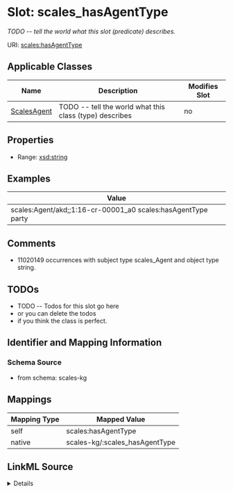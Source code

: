 

# Slot: scales_hasAgentType


_TODO -- tell the world what this slot (predicate) describes._





URI: [scales:hasAgentType](http://schemas.scales-okn.org/rdf/scales#hasAgentType)



<!-- no inheritance hierarchy -->





## Applicable Classes

| Name | Description | Modifies Slot |
| --- | --- | --- |
| [ScalesAgent](../classes/ScalesAgent.md) | TODO -- tell the world what this class (type) describes |  no  |







## Properties

* Range: [xsd:string](http://www.w3.org/2001/XMLSchema#string)






## Examples

| Value |
| --- |
| scales:Agent/akd;;1:16-cr-00001_a0 scales:hasAgentType party |

## Comments

* 11020149 occurrences with subject type scales_Agent and object type string.

## TODOs

* TODO -- Todos for this slot go here
* or you can delete the todos
* if you think the class is perfect.

## Identifier and Mapping Information







### Schema Source


* from schema: scales-kg




## Mappings

| Mapping Type | Mapped Value |
| ---  | ---  |
| self | scales:hasAgentType |
| native | scales-kg/:scales_hasAgentType |




## LinkML Source

<details>
```yaml
name: scales_hasAgentType
description: TODO -- tell the world what this slot (predicate) describes.
todos:
- TODO -- Todos for this slot go here
- or you can delete the todos
- if you think the class is perfect.
comments:
- 11020149 occurrences with subject type scales_Agent and object type string.
examples:
- value: scales:Agent/akd;;1:16-cr-00001_a0 scales:hasAgentType party
from_schema: scales-kg
rank: 1000
slot_uri: scales:hasAgentType
alias: scales_hasAgentType
domain_of:
- scales_Agent
range: string

```
</details>